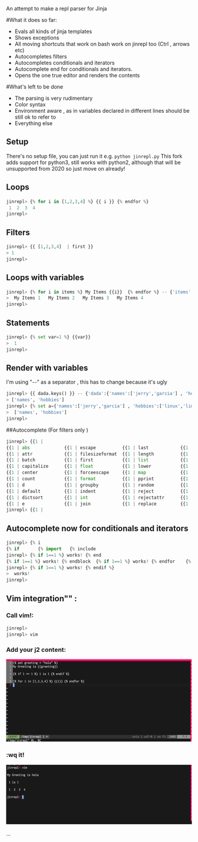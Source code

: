 An attempt to make a repl parser for Jinja

#What it does so far:

* Evals all kinds of jinja templates
* Shows exceptions
* All moving shortcuts that work on bash work on jinrepl too (Ctrl , arrows etc)
* Autocompletes filters
* Autocompletes conditionals and iterators 
* Autocomplete end for conditionals and iterators.
* Opens the one true editor and renders the contents 

#What's left to be done

* The parsing is very rudimentary
* Color syntax
* Environment aware ,  as in variables declared in different lines should be still ok to refer to
* Everything else

## Setup
There's no setup file, you can just run it e.g. `python jinrepl.py`
This fork adds support for python3, still works with python2, although that will be unsupported from 2020 so just move on already!


## Loops
```python
jinrepl> {% for i in [1,2,3,4] %} {{ i }} {% endfor %}
 1  2  3  4
jinrepl>
```

## Filters
```python
jinrepl> {{ [1,2,3,4]  | first }}
> 1
jinrepl>
```
## Loops with variables
```python
jinrepl> {% for i in items %} My Items {{i}}  {% endfor %} -- {'items':[1,2,3,4]}
>  My Items 1   My Items 2   My Items 3   My Items 4
jinrepl>
```

## Statements
```python
jinrepl> {% set var=1 %} {{var}}
>  1
jinrepl> 
```
## Render with variables
I'm using  "--" as a separator , this has to change because it's ugly

```python
jinrepl> {{ dada.keys() }} -- {'dada':{'names':['jerry','garcia'] , 'hobbies':['linux','linux']}}
> ['names', 'hobbies']
jinrepl> {% set a={'names':['jerry','garcia'] , 'hobbies':['linux','linux']} %} {{a.keys()}}
>  ['names', 'hobbies']
jinrepl>
```

##Autocomplete (For filters only )
```python
jinrepl> {{1 |
{{1 | abs             {{1 | escape          {{1 | last            {{1 | reverse         {{1 | title
{{1 | attr            {{1 | filesizeformat  {{1 | length          {{1 | round           {{1 | trim
{{1 | batch           {{1 | first           {{1 | list            {{1 | safe            {{1 | truncate
{{1 | capitalize      {{1 | float           {{1 | lower           {{1 | select          {{1 | upper
{{1 | center          {{1 | forceescape     {{1 | map             {{1 | selectattr      {{1 | urlencode
{{1 | count           {{1 | format          {{1 | pprint          {{1 | slice           {{1 | urlize
{{1 | d               {{1 | groupby         {{1 | random          {{1 | sort            {{1 | wordcount
{{1 | default         {{1 | indent          {{1 | reject          {{1 | string          {{1 | wordwrap
{{1 | dictsort        {{1 | int             {{1 | rejectattr      {{1 | striptags       {{1 | xmlattr
{{1 | e               {{1 | join            {{1 | replace         {{1 | sum
jinrepl> {{1 |
```

## Autocomplete now for conditionals and iterators
```python
jinrepl> {% i
{% if       {% import   {% include
jinrepl> {% if 1==1 %} works! {% end
{% if 1==1 %} works! {% endblock  {% if 1==1 %} works! {% endfor    {% if 1==1 %} works! {% endif
jinrepl> {% if 1==1 %} works! {% endif %}
>  works!
jinrepl>
```

## Vim integration"" :
### Call vim!:
```python
jinrepl>
jinrepl> vim
```

### Add your j2 content:
![alt tag](https://raw.githubusercontent.com/bechampion/jinrepl/master/demoimg/vimedit.png)

### :wq it!
![alt tag](https://raw.githubusercontent.com/bechampion/jinrepl/master/demoimg/vimresult.png)










...



